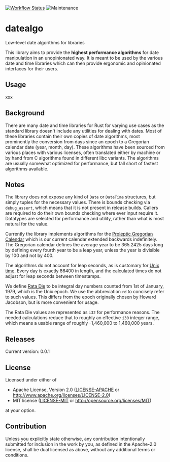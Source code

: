 [![Workflow Status](https://github.com/nakedible/datealgo/workflows/main/badge.svg)](https://github.com/nakedible/datealgo/actions?query=workflow%3A%22main%22)
![Maintenance](https://img.shields.io/badge/maintenance-unknow-black.svg)

# datealgo

Low-level date algorithms for libraries

This library aims to provide the **highest performance algorithms** for date
manipulation in an unopinionated way. It is meant to be used by the various
date and time libraries which can then provide ergonomic and opinionated
interfaces for their users.

## Usage

xxx

## Background

There are many date and time libraries for Rust for varying use cases as the
standard library doesn't include any utilities for dealing with dates. Most
of these libraries contain their own copies of date algorithms, most
prominently the conversion from days since an epoch to a Gregorian calendar
date (year, month, day). These algorithms have been sourced from various
places with various licenses, often translated either by machine or by hand
from C algorithms found in different libc variants. The algorithms are
usually somewhat optimized for performance, but fall short of fastest
algorithms available.

## Notes

The library does not expose any kind of `Date` or `DateTime` structures, but
simply tuples for the necessary values. There is bounds checking via
`debug_assert`, which means that it is not present in release builds.
Callers are required to do their own bounds checking where ever input
require it. Datatypes are selected for performance and utility, rather than
what is most natural for the value.

Currently the library implements algorithms for the [Proleptic Gregorian
Calendar](https://en.wikipedia.org/wiki/Proleptic_Gregorian_calendar) which
is our current calendar extended backwards indefinitely. The Gregorian
calendar defines the average year to be 365.2425 days long by defining every
fourth year to be a leap year, unless the year is divisible by 100 and not
by 400.

The algorithms do not account for leap seconds, as is customary for [Unix
time](https://en.wikipedia.org/wiki/Unix_time). Every day is exactly 86400
in length, and the calculated times do not adjust for leap seconds between
timestamps.

We define [Rata Die](https://en.wikipedia.org/wiki/Rata_Die) to be integral
day numbers counted from 1st of January, 1979, which is the Unix epoch. We
use the abbreviation `rd` to concisely refer to such values. This differs
from the epoch originally chosen by Howard Jacobson, but is more convenient
for usage.

The Rata Die values are represented as `i32` for performance reasons. The
needed calculations reduce that to roughly an effective `i30` integer range,
which means a usable range of roughly -1,460,000 to 1,460,000 years.

## Releases

Current version: 0.0.1

## License

Licensed under either of

 * Apache License, Version 2.0
   ([LICENSE-APACHE](LICENSE-APACHE) or http://www.apache.org/licenses/LICENSE-2.0)
 * MIT license
   ([LICENSE-MIT](LICENSE-MIT) or http://opensource.org/licenses/MIT)

at your option.

## Contribution

Unless you explicitly state otherwise, any contribution intentionally submitted
for inclusion in the work by you, as defined in the Apache-2.0 license, shall be
dual licensed as above, without any additional terms or conditions.
